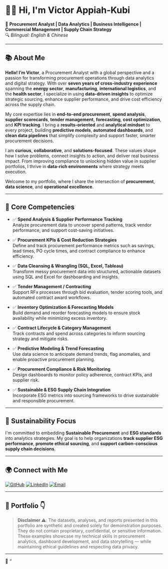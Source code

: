 # 👋🏽 Hi, I'm Victor Appiah-Kubi

🎯 **Procurement Analyst | Data Analytics | Business Intelligence | Commercial Management | Supply Chain Strategy**  
🔍 *Bilingual: English & Chinese*

---

## 📚 About Me

**Hello! I’m Victor**, a Procurement Analyst with a global perspective and a passion for transforming procurement operations through data analytics and digital strategy. With over **seven years of cross-industry experience** spanning the **energy sector**, **manufacturing**, **international logistics**, and the **health sector**, I specialize in using **data-driven insights** to optimize strategic sourcing, enhance supplier performance, and drive cost efficiency across the supply chain.

My core expertise lies in **end-to-end procurement**, **spend analysis**, **supplier scorecards**, **tender management**, **forecasting**, **cost optimization**, and **KPI tracking**. I bring a **results-oriented** and **analytical mindset** to every project, building **predictive models**, **automated dashboards**, and **clean data pipelines** that simplify complexity and support faster, smarter procurement decisions.

I am **curious**, **collaborative**, and **solutions-focused**. These values shape how I solve problems, connect insights to action, and deliver real business impact. From improving compliance to unlocking hidden value in supplier portfolios, I thrive in **data-rich environments** where strategy meets execution.

Welcome to my portfolio, where I share the intersection of **procurement**, **data science**, and **operational excellence**.

---

## 🔧 Core Competencies

- ✅ **Spend Analysis & Supplier Performance Tracking**  
  Analyze procurement data to uncover spend patterns, track vendor performance, and support cost-saving initiatives.

- ✅ **Procurement KPIs & Cost Reduction Strategies**  
  Define and track procurement performance metrics such as savings, lead times, PO cycle times, and contract compliance to enhance efficiency.

- ✅ **Data Cleansing & Wrangling (SQL, Excel, Tableau)**  
  Transform messy procurement data into structured, actionable datasets using SQL and Excel for dashboarding and insights.

- ✅ **Tender Management / Contracting**  
  Support RFx processes through bid evaluation, tender scoring tools, and automated contract award workflows.

- ✅ **Inventory Optimization & Forecasting Models**  
  Build demand and reorder forecasting models to ensure stock availability while minimizing excess inventory.

- ✅ **Contract Lifecycle & Category Management**  
  Track contracts and spend across categories to inform sourcing strategy and mitigate risks.

- ✅ **Predictive Modeling & Trend Forecasting**  
  Use data science to anticipate demand trends, flag anomalies, and enable proactive procurement planning.

- ✅ **Procurement Compliance & Risk Monitoring**  
  Design dashboards to monitor policy adherence, contract KPIs, and supplier risk.

- ✅ **Sustainable & ESG Supply Chain Integration**  
  Incorporate ESG metrics into sourcing frameworks to drive sustainable and responsible procurement.

---

## 🌱 Sustainability Focus

I'm committed to embedding **Sustainable Procurement** and **ESG standards** into analytics strategies. My goal is to help organizations **track supplier ESG performance**, **promote ethical sourcing**, and **support carbon-conscious supply chain decisions**.

---

## 🌍 Connect with Me

[![GitHub](https://img.shields.io/badge/GitHub-000?style=for-the-badge&logo=github&logoColor=white)](https://github.com/VictorOmoboye)  [![LinkedIn](https://img.shields.io/badge/LinkedIn-0077B5?style=for-the-badge&logo=linkedin&logoColor=white)](https://linkedin.com/in/your-link)  [![Email](https://img.shields.io/badge/Email-D14836?style=for-the-badge&logo=gmail&logoColor=white)](mailto:vappiahkubi7@gmail.com)

---

## 💼 Portfolio 👇

> **Disclaimer ⚠️**: The datasets, analyses, and reports presented in this portfolio are synthetic and created solely for demonstration purposes. They do not contain proprietary, confidential, or sensitive information. These examples showcase my technical skills in procurement analytics, dashboard development, and data storytelling — while maintaining ethical guidelines and respecting data privacy.

---

🔁 _“_
